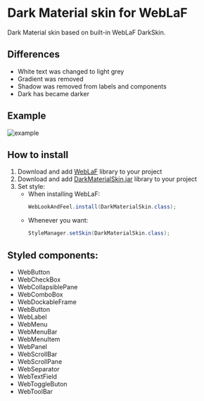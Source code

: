 # Dark Material skin for WebLaF

Dark Material skin based on built-in WebLaF DarkSkin.

## Differences

* White text was changed to light grey
* Gradient was removed
* Shadow was removed  from labels and components
* Dark has became darker

## Example
![example](https://i.ibb.co/6WCs6p2/image.png)

## How to install
1) Download and add [WebLaF](https://github.com/mgarin/weblaf) library to your project
2) Download and add [DarkMaterialSkin.jar](https://github.com/Husker-hub/Dark-Material-WebLaF/releases/download/1.0/dark-material-skin.1.0.jar) library to your project
3) Set style:
    * When installing WebLaF:
        ```java
        WebLookAndFeel.install(DarkMaterialSkin.class);
        ```
    * Whenever you want:
        ```java
        StyleManager.setSkin(DarkMaterialSkin.class);
        ```

## Styled components:
* WebButton
* WebCheckBox
* WebCollapsiblePane
* WebComboBox
* WebDockableFrame
* WebButton
* WebLabel
* WebMenu
* WebMenuBar
* WebMenuItem
* WebPanel
* WebScrollBar
* WebScrollPane
* WebSeparator
* WebTextField
* WebToggleButon
* WebToolBar

